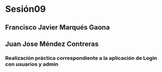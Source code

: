 # Sesión09

## Francisco Javier Marqués Gaona
## Juan Jose Méndez Contreras

### Realización práctica correspondiente a la aplicación de Login con usuarios y admin